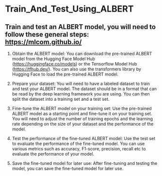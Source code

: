 # Train_And_Test_Using_ALBERT

## Train and test an ALBERT model, you will need to follow these general steps: https://mlcom.github.io/

1) Obtain the ALBERT model: You can download the pre-trained ALBERT model from the Hugging Face Model Hub (https://huggingface.co/models) or the Tensorflow Model Hub (https://tfhub.dev/). You can also use the transformers library by Hugging Face to load the pre-trained ALBERT model.

2) Prepare your dataset: You will need to have a labeled dataset to train and test your ALBERT model. The dataset should be in a format that can be read by the deep learning framework you are using. You can then split the dataset into a training set and a test set.

3) Fine-tune the ALBERT model on your training set: Use the pre-trained ALBERT model as a starting point and fine-tune it on your training set. You will need to adjust the number of training epochs and the learning rate depending on the size of your dataset and the performance of the model.

4) Test the performance of the fine-tuned ALBERT model: Use the test set to evaluate the performance of the fine-tuned model. You can use various metrics such as accuracy, F1-score, precision, recall etc to evaluate the performance of your model.

5) Save the fine-tuned model for later use: After fine-tuning and testing the model, you can save the fine-tuned model for later use.
